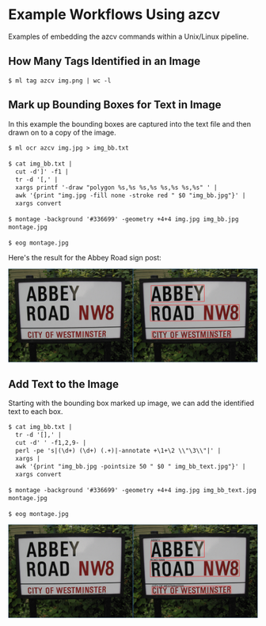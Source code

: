 Example Workflows Using azcv
============================

Examples of embedding the azcv commands within a Unix/Linux pipeline.



How Many Tags Identified in an Image
------------------------------------

```console
$ ml tag azcv img.png | wc -l
```

Mark up Bounding Boxes for Text in Image
----------------------------------------

In this example the bounding boxes are captured into the text
file and then drawn on to a copy of the image.

```console
$ ml ocr azcv img.jpg > img_bb.txt

$ cat img_bb.txt |
  cut -d']' -f1 |
  tr -d '[,' |
  xargs printf '-draw "polygon %s,%s %s,%s %s,%s %s,%s" ' |
  awk '{print "img.jpg -fill none -stroke red " $0 "img_bb.jpg"}' |
  xargs convert
  
$ montage -background '#336699' -geometry +4+4 img.jpg img_bb.jpg montage.jpg

$ eog montage.jpg
```

Here's the result for the Abbey Road sign post:

![](abbey_with_bb.jpg)

Add Text to the Image
---------------------

Starting with the bounding box marked up image, we can add the
identified text to each box.

```console
$ cat img_bb.txt |
  tr -d '[],' | 
  cut -d' ' -f1,2,9- | 
  perl -pe 's|(\d+) (\d+) (.+)|-annotate +\1+\2 \\"\3\\"|' | 
  xargs | 
  awk '{print "img_bb.jpg -pointsize 50 " $0 " img_bb_text.jpg"}' | 
  xargs convert

$ montage -background '#336699' -geometry +4+4 img.jpg img_bb_text.jpg montage.jpg

$ eog montage.jpg
```

![](abbey_with_bb_text.jpg)

